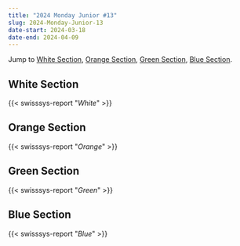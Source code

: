 ```yaml
---
title: "2024 Monday Junior #13"
slug: 2024-Monday-Junior-13
date-start: 2024-03-18
date-end: 2024-04-09
---
```


Jump to [White Section](#white-section),
[Orange Section](#orange-section),
[Green Section](#green-section),
[Blue Section](#Blue-section).

## White Section

{{< swisssys-report "*White*" >}}

## Orange Section

{{< swisssys-report "*Orange*" >}}

## Green Section

{{< swisssys-report "*Green*" >}}

## Blue Section

{{< swisssys-report "*Blue*" >}}
